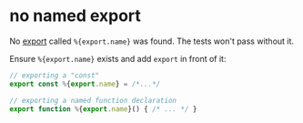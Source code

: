 # no named export

No [export](https://developer.mozilla.org/en-US/docs/Web/JavaScript/Reference/Statements/export)
called `%{export.name}` was found. The tests won't pass without it.

Ensure `%{export.name}` exists and add `export` in front of it:
```javascript
// exporting a "const"
export const %{export.name} = /*...*/

// exporting a named function declaration
export function %{export.name}() { /* ... */ }
```
